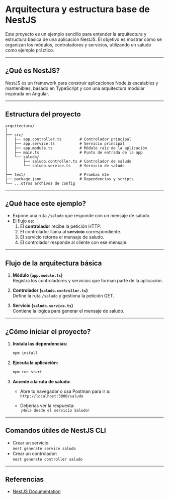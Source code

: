 # Arquitectura y estructura base de NestJS

Este proyecto es un ejemplo sencillo para entender la arquitectura y estructura básica de una aplicación NestJS. El objetivo es mostrar cómo se organizan los módulos, controladores y servicios, utilizando un saludo como ejemplo práctico.

---

## ¿Qué es NestJS?

NestJS es un framework para construir aplicaciones Node.js escalables y mantenibles, basado en TypeScript y con una arquitectura modular inspirada en Angular.

---

## Estructura del proyecto

```
arquitectura/
│
├── src/
│   ├── app.controller.ts        # Controlador principal
│   ├── app.service.ts           # Servicio principal
│   ├── app.module.ts            # Módulo raíz de la aplicación
│   ├── main.ts                  # Punto de entrada de la app
│   └── saludo/
│       ├── saludo.controller.ts # Controlador de saludo
│       └── saludo.service.ts    # Servicio de saludo
│
├── test/                        # Pruebas e2e
├── package.json                 # Dependencias y scripts
└── ...otros archivos de config
```

---

## ¿Qué hace este ejemplo?

- Expone una ruta `/saludo` que responde con un mensaje de saludo.
- El flujo es:
  1. El **controlador** recibe la petición HTTP.
  2. El controlador llama al **servicio** correspondiente.
  3. El servicio retorna el mensaje de saludo.
  4. El controlador responde al cliente con ese mensaje.

---

## Flujo de la arquitectura básica

1. **Módulo (`app.module.ts`)**  
   Registra los controladores y servicios que forman parte de la aplicación.

2. **Controlador (`saludo.controller.ts`)**  
   Define la ruta `/saludo` y gestiona la petición GET.

3. **Servicio (`saludo.service.ts`)**  
   Contiene la lógica para generar el mensaje de saludo.

---

## ¿Cómo iniciar el proyecto?

1. **Instala las dependencias:**
   ```bash
   npm install
   ```

2. **Ejecuta la aplicación:**
   ```bash
   npm run start
   ```

3. **Accede a la ruta de saludo:**
   - Abre tu navegador o usa Postman para ir a:  
     `http://localhost:3000/saludo`

   - Deberías ver la respuesta:  
     `¡Hola desde el servicio Saludo!`

---

## Comandos útiles de NestJS CLI

- Crear un servicio:  
  `nest generate service saludo`
- Crear un controlador:  
  `nest generate controller saludo`

---

## Referencias

- [NestJS Documentation](https://docs.nestjs.com/)